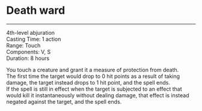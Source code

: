# Death ward

---

4th-level abjuration<br>
Casting Time: 1 action<br>
Range: Touch<br>
Components: V, S<br>
Duration: 8 hours

You touch a creature and grant it a measure of protection from death.<br>
The first time the target would drop to 0 hit points as a result of taking damage, the target instead drops to 1 hit point, and the spell ends.<br>
If the spell is still in effect when the target is subjected to an effect that would kill it instantaneously without dealing damage, that effect is instead negated against the target, and the spell ends.